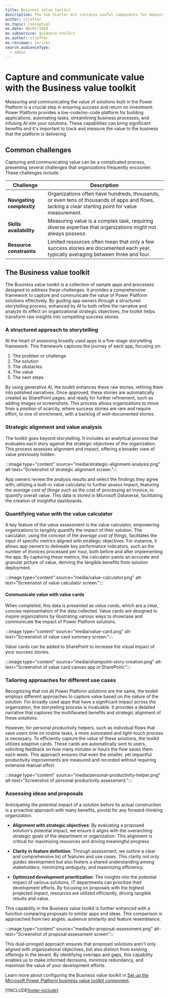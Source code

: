 ```yaml
---
title: Business value toolkit
description: The CoE Starter Kit contains useful components for measuring and communicating the value of Power Platform solutions.
author: stjeffer
ms.topic: conceptual
ms.date: 08/07/2024
ms.subservice: guidance-toolkit
ms.author: stjeffer
ms.reviewer: sericks
search.audienceType: 
  - admin
---
```


# Capture and communicate value with the Business value toolkit

Measuring and communicating the value of solutions built in the Power Platform is a crucial step in ensuring success and return on investment. Power Platform provides a low-code/no-code platform for building applications, automating tasks, streamlining business processes, and infusing AI into your solutions. These capabilities can bring significant benefits and it's important to track and measure the value to the business that the platform is delivering.

## Common challenges

Capturing and communicating value can be a complicated process, presenting several challenges that organizations frequently encounter. These challenges include:

| **Challenge**                           | **Description**                                                                                                         |
|------------------------------------------|-------------------------------------------------------------------------------------------------------------------------|
| **Navigating complexity**                | Organizations often have hundreds, thousands, or even tens of thousands of apps and flows, lacking a clear starting point for value measurement.  |
| **Skills availability**                  | Measuring value is a complex task, requiring diverse expertise that organizations might not always possess.                |
| **Resource constraints**                 | Limited resources often mean that only a few success stories are documented each year, typically averaging between three and four.     |

## The Business value toolkit

The Business value toolkit is a collection of sample apps and processes designed to address these challenges. It provides a comprehensive framework to capture and communicate the value of Power Platform solutions effectively. By guiding app owners through a structured storytelling process, enhanced by AI to both refine the narrative and analyze its effect on organizational strategic objectives, the toolkit helps transform raw insights into compelling success stories.

### A structured approach to storytelling

At the heart of assessing broadly used apps is a five-stage storytelling framework. This framework captures the journey of each app, focusing on:

1. The problem or challenge
2. The solution
3. The obstacles
4. The value
5. The next steps

By using generative AI, the toolkit enhances these raw stories, refining them into polished narratives. Once approved, these stories are automatically created as SharePoint pages, and ready for further refinement, such as adding images or screenshots. This process allows organizations to move from a position of scarcity, where success stories are rare and require effort, to one of enrichment, with a backlog of well-documented stories.

### Strategic alignment and value analysis

The toolkit goes beyond storytelling. It includes an analytical process that evaluates each story against the strategic objectives of the organization. This process assesses alignment and impact, offering a broader view of value previously hidden.  

:::image type="content" source="media/strategic-alignment-analysis.png" alt-text="Screenshot of strategic alignment screen.":::

App owners review the analysis results and select the findings they agree with, utilizing a built-in value calculator to further assess impact, featuring the _average cost of things_ such as the cost of processing an invoice, to quantify overall value. This data is stored in Microsoft Dataverse, facilitating the creation of insightful dashboards.

### Quantifying value with the value calculator

A key feature of the value assessment is the value calculator, empowering organizations to tangibly quantify the impact of their solution. The calculator, using the concept of the _average cost of things_, facilitates the input of specific metrics aligned with strategic objectives. For instance, it allows app owners to delineate key performance indicators, such as the number of invoices processed per hour, both before and after implementing the app. By capturing these metrics, the calculator paints an accurate and granular picture of value, deriving the tangible benefits from solution deployment.

:::image type="content" source="media/value-calculator.png" alt-text="Screenshot of value calculator screen.":::

#### Communicate value with value cards

When completed, this data is presented as _value cards_, which are a clear, concise representation of the data collected. Value cards are designed to inspire organizations by illustrating various ways to showcase and communicate the impact of Power Platform solutions.

:::image type="content" source="media/value-card.png" alt-text="Screenshot of value card summary screen.":::

Value cards can be added to SharePoint to increase the visual impact of your success stories.

:::image type="content" source="media/sharepoint-story-creation.png" alt-text="Screenshot of value card canvas app in SharePoint.":::

### Tailoring approaches for different use cases

Recognizing that not all Power Platform solutions are the same, the toolkit employs different approaches to capture value based on the nature of the solution. For broadly used apps that have a significant impact across the organization, the storytelling process is invaluable. It provides a detailed narrative that captures the multifaceted benefits and strategic alignment of these solutions.

However, for personal productivity helpers, such as individual flows that save users time on routine tasks, a more automated and light-touch process is necessary. To efficiently capture the value of these solutions, the toolkit utilizes adaptive cards. These cards are automatically sent to users, soliciting feedback on how many minutes or hours the flow saves them each week. This approach ensures that even the smaller, yet impactful productivity improvements are measured and recorded without requiring extensive manual effort.

:::image type="content" source="media/personal-productivity-helper.png" alt-text="Screenshot of personal productivity assessment.":::

### Assessing ideas and proposals

Anticipating the potential impact of a solution before its actual construction is a proactive approach with many benefits, pivotal for any forward-thinking organization.

- **Alignment with strategic objectives**: By evaluating a proposed solution's potential impact, we ensure it aligns with the overarching strategic goals of the department or organization. This alignment is critical for maximizing resources and driving meaningful progress.

- **Clarity in feature definition**: Through assessment, we outline a clear and comprehensive list of features and use cases. This clarity not only guides development but also fosters a shared understanding among stakeholders, minimizing ambiguity, and maximizing efficiency.

- **Optimized development prioritization**: The insights into the potential impact of various solutions, IT departments can prioritize their development efforts. By focusing on proposals with the highest projected impact, resources are utilized efficiently, driving tangible results and value.

This capability in the Business value toolkit is further enhanced with a function comparing proposals to similar apps and ideas. This comparison is approached from two angles: audience similarity and feature resemblance.

:::image type="content" source="media/bv-proposal-assessment.png" alt-text="Screenshot of proposal assessment screen":::

This dual-pronged approach ensures that proposed solutions aren't only aligned with organizational objectives, but also distinct from existing offerings in the tenant. By identifying overlaps and gaps, this capability enables us to make informed decisions, minimize redundancy, and maximize the value of your development efforts.

Learn more about configuring the Business value toolkit in [Set up the Microsoft Power Platform business value toolkit component](setup-business-value-toolkit.md).

[!INCLUDE[footer-include](../../includes/footer-banner.md)]
